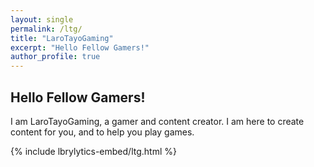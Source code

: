 ```yaml
---
layout: single
permalink: /ltg/
title: "LaroTayoGaming"
excerpt: "Hello Fellow Gamers!"
author_profile: true
---
```


## Hello Fellow Gamers!

I am LaroTayoGaming, a gamer and content creator. I am here to create content for you, and to help you play games.

{% include lbrylytics-embed/ltg.html %}

